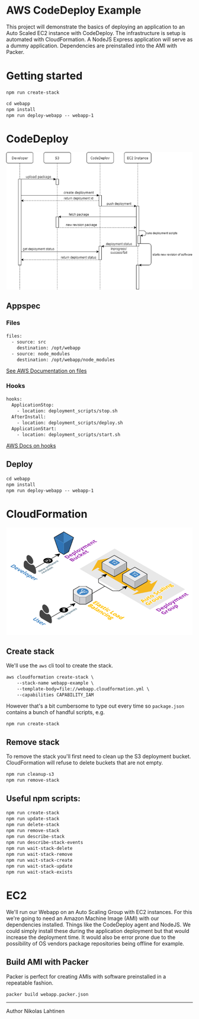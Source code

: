 # AWS CodeDeploy Example

This project will demonstrate the basics of deploying an application to an Auto Scaled EC2 instance with CodeDeploy. The infrastructure
is setup is automated with CloudFormation. A NodeJS Express application will serve as a dummy application. Dependencies are preinstalled
into the AMI with Packer.

# Getting started

```
npm run create-stack
```

```
cd webapp
npm install
npm run deploy-webapp -- webapp-1
```

# CodeDeploy

![deployment](images/deployment.png)

## Appspec

### Files

```
files:
  - source: src
    destination: /opt/webapp
  - source: node_modules
    destination: /opt/webapp/node_modules
```

[See AWS Documentation on files](http://docs.aws.amazon.com/codedeploy/latest/userguide/reference-appspec-file-structure-files.html)

### Hooks

```
hooks:
  ApplicationStop:
    - location: deployment_scripts/stop.sh
  AfterInstall:
    - location: deployment_scripts/deploy.sh
  ApplicationStart:
    - location: deployment_scripts/start.sh
```

[AWS Docs on hooks](http://docs.aws.amazon.com/codedeploy/latest/userguide/reference-appspec-file-structure-hooks.html)

## Deploy

```
cd webapp
npm install
npm run deploy-webapp -- webapp-1
```

# CloudFormation

![stack](images/stack.png)

## Create stack

We'll use the `aws` cli tool to create the stack.

```
aws cloudformation create-stack \
	--stack-name webapp-example \
	--template-body=file://webapp.cloudformation.yml \
	--capabilities CAPABILITY_IAM
```

However that's a bit cumbersome to type out every time so `package.json` contains a bunch of handful scripts, e.g.

```
npm run create-stack
```

## Remove stack

To remove the stack you'll first need to clean up the S3 deployment bucket. CloudFormation will refuse to delete buckets
that are not empty.

```
npm run cleanup-s3
npm run remove-stack
```

## Useful npm scripts:

```
npm run create-stack
npm run update-stack
npm run delete-stack
npm run remove-stack
npm run describe-stack
npm run describe-stack-events
npm run wait-stack-delete
npm run wait-stack-remove
npm run wait-stack-create
npm run wait-stack-update
npm run wait-stack-exists
```

# EC2

We'll run our Webapp on an Auto Scaling Group with EC2 instances. For this we're going to need an Amazon Machine Image
(AMI) with our dependencies installed. Things like the CodeDeploy agent and NodeJS. We could simply install these during
the application deployment but that would increase the deployment time. It would also be error prone due to the possibility
of OS vendors package repositories being offline for example.

## Build AMI with Packer

Packer is perfect for creating AMIs with software preinstalled in a repeatable fashion.

```
packer build webapp.packer.json
```

---
Author Nikolas Lahtinen